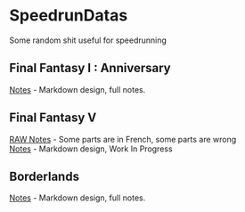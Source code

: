 SpeedrunDatas
=============

Some random shit useful for speedrunning

## Final Fantasy I : Anniversary
[Notes](https://github.com/Incalex/SpeedrunDatas/blob/master/Routes/Final%20Fantasy%20I%20Anniversary.md) - Markdown design, full notes.

## Final Fantasy V
[RAW Notes](https://github.com/Incalex/SpeedrunDatas/blob/master/Routes/Final%20Fantasy%20V%20-%20RAW.txt) - Some parts are in French, some parts are wrong  
[Notes](https://github.com/Incalex/SpeedrunDatas/blob/master/Routes/Final%20Fantasy%20V.md) - Markdown design, Work In Progress

## Borderlands
[Notes](https://github.com/Incalex/SpeedrunDatas/blob/master/Routes/Borderlands.md) - Markdown design, full notes.
